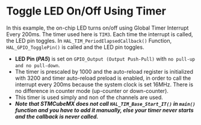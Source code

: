 # Toggle LED On/Off Using Timer
In this example, the on-chip LED turns on/off using Global Timer Interrupt Every 200ms. The timer used here is `TIM3`. Each time the interrupt is called, the LED pin toggles. In `HAL_TIM_PeriodElapsedCallback()` Function, `HAL_GPIO_TogglePin()` is called and the LED pin toggles.
- **LED Pin (_PA5_)** is set on `GPIO_Output (Output Push-Pull)` with `no pull-up and no pull-down`.
- The timer is prescaled by 1000 and the auto-reload register is initialized with 3200 and timer auto-reload preload is enabled, in order to call the interrupt every 200ms because the system clock is set 16MHz. There is no difference in counter mode (up-counter or down-counter). 
- This timer is used simply and non of the channels are used.
- ***Note that STMCubeMX does not call `HAL_TIM_Base_Start_IT()` in `main()` function and you have to add it manually, else your timer never starts and the callback is never called.***
